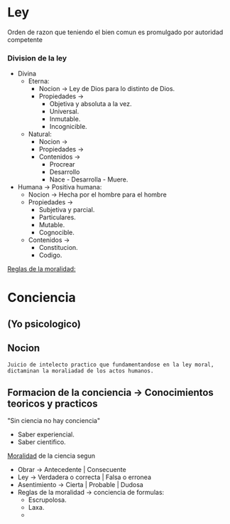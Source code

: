 # Ley
Orden de razon que teniendo el bien comun es promulgado por autoridad competente

### Division de la ley
- Divina
	- Eterna: 
		- Nocion -> Ley de Dios para lo distinto de Dios.
		- Propiedades -> 
			- Objetiva y absoluta a la vez.
			- Universal. 
			- Inmutable. 
			- Incognicible.
	- Natural:
		- Nocion -> 
		- Propiedades ->
		- Contenidos -> 
			- Procrear
			- Desarrollo
			- Nace - Desarrolla - Muere.
- Humana -> Positiva humana: 
	- Nocion -> Hecha por el hombre para el hombre
	- Propiedades ->
		- Subjetiva y parcial.
		- Particulares.
		- Mutable.
		- Cognocible.
	- Contenidos -> 
		- Constitucion.
		- Codigo.
		
<u>Reglas de la moralidad:</u>

	 
# Conciencia
## (Yo psicologico)


## Nocion
	Juicio de intelecto practico que fundamentandose en la ley moral, dictaminan la moraliadad de los actos humanos.
## Formacion de la conciencia -> Conocimientos teoricos y practicos
"Sin ciencia no hay conciencia"
- Saber experiencial.
- Saber cientifico.

<u>Moralidad</u> de la ciencia segun
- Obrar -> Antecedente | Consecuente
- Ley -> Verdadera o correcta | Falsa o erronea 
- Asentimiento -> Cierta | Probable | Dudosa
- Reglas de la moralidad -> conciencia de formulas:
	- Escrupolosa.
	- Laxa.
	- 
